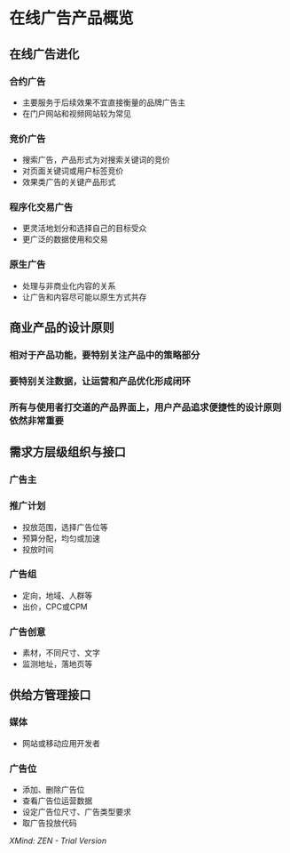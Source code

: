 # 在线广告产品概览

## 在线广告进化

### 合约广告

- 主要服务于后续效果不宜直接衡量的品牌广告主
- 在门户网站和视频网站较为常见

### 竞价广告

- 搜索广告，产品形式为对搜索关键词的竞价
- 对页面关键词或用户标签竞价
- 效果类广告的关键产品形式

### 程序化交易广告

- 更灵活地划分和选择自己的目标受众
- 更广泛的数据使用和交易

### 原生广告

- 处理与非商业化内容的关系
- 让广告和内容尽可能以原生方式共存

## 商业产品的设计原则

### 相对于产品功能，要特别关注产品中的策略部分

### 要特别关注数据，让运营和产品优化形成闭环

### 所有与使用者打交道的产品界面上，用户产品追求便捷性的设计原则依然非常重要

## 需求方层级组织与接口

### 广告主

### 推广计划

- 投放范围，选择广告位等
- 预算分配，均匀或加速
- 投放时间

### 广告组

- 定向，地域、人群等
- 出价，CPC或CPM

### 广告创意

- 素材，不同尺寸、文字
- 监测地址，落地页等

## 供给方管理接口

### 媒体

- 网站或移动应用开发者

### 广告位

- 添加、删除广告位
- 查看广告位运营数据
- 设定广告位尺寸、广告类型要求
- 取广告投放代码

*XMind: ZEN - Trial Version*